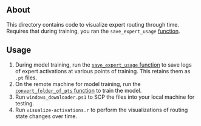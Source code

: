 ## About
This directory contains code to visualize expert routing through time. Requires that during training, you ran the `save_expert_usage` [function](https://github.com/bongohead/interpretable-moes/blob/master/helpers/expert_tracking.py).

## Usage
1. During model training, run the [`save_expert_usage` function](https://github.com/bongohead/interpretable-moes/blob/master/helpers/expert_tracking.py) to save logs of expert activations at various points of training. This retains them as `.pt` files.
2. On the remote machine for model training, run the [`convert_folder_of_pts` function](https://github.com/bongohead/interpretable-moes/blob/master/helpers/expert_tracking.py) to train the model.
3. Run `windows_downloader.ps1` to SCP the files into your local machine for testing.
4. Run `visualize-activations.r` to perform the visualizations of routing state changes over time.